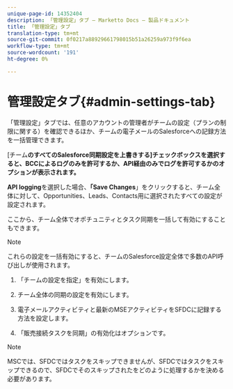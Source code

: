 ```yaml
---
unique-page-id: 14352404
description: 「管理設定」タブ — Marketto Docs — 製品ドキュメント
title: 「管理設定」タブ
translation-type: tm+mt
source-git-commit: 0f0217a88929661798015b51a26259a973f9f6ea
workflow-type: tm+mt
source-wordcount: '191'
ht-degree: 0%

---
```



# 管理設定タブ{#admin-settings-tab}

「管理設定」タブでは、任意のアカウントの管理者がチームの設定（プランの制限に関する）を確認できるほか、チームの電子メールのSalesforceへの記録方法を一括管理できます。

[チーム&#x200B;**のすべてのSalesforce同期設定を上書きする]チェックボックスを選択すると、BCCによるログのみを許可するか、API経由のみでログを許可するかのオプションが表示されます。**

**API logging**&#x200B;を選択した場合、**「Save Changes**」をクリックすると、チーム全体に対して、Opportunities、Leads、Contacts用に選択されたすべての設定が設定されます。

ここから、チーム全体でオポチュニティとタスク同期を一括して有効にすることもできます。

>[!NOTE]
>
>これらの設定を一括有効にすると、チームのSalesforce設定全体で多数のAPI呼び出しが使用されます。

1. 「チームの設定を指定」を有効にします。

1. チーム全体の同期の設定を有効にします。

1. 電子メールアクティビティと最新のMSEアクティビティをSFDCに記録する方法を設定します。

1. 「販売接続タスクを同期」の有効化はオプションです。

>[!NOTE]
>
>MSCでは、SFDCではタスクをスキップできませんが、SFDCではタスクをスキップできるので、SFDCでそのスキップされたをどのように処理するかを決める必要があります。
